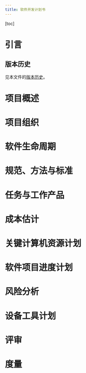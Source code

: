 ```yaml
---
title: 软件开发计划书
---
```


[toc]

# 引言

## 版本历史

见本文件的[版本历史][git_history]。

[git_history]: https://github.com/01010101lzy/software-engineering-simulator/commits/master/docs/homework/dev_plan.md

# 项目概述


# 项目组织

# 软件生命周期

# 规范、方法与标准

# 任务与工作产品

# 成本估计

# 关键计算机资源计划

# 软件项目进度计划

# 风险分析

# 设备工具计划

# 评审

# 度量